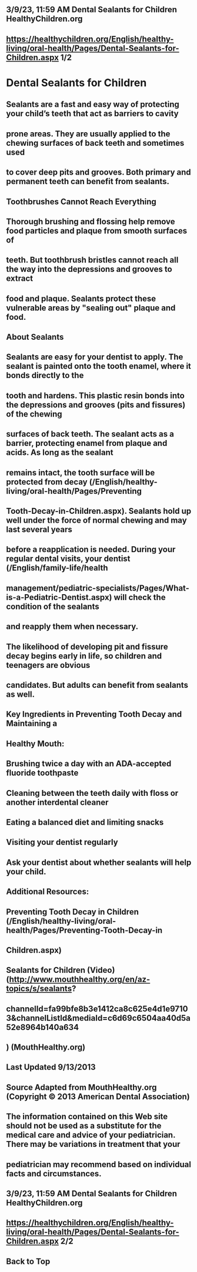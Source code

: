 ## 3/9/23, 11:59 AM Dental Sealants for Children HealthyChildren.org 

## https://healthychildren.org/English/healthy-living/oral-health/Pages/Dental-Sealants-for-Children.aspx 1/2 

# Dental Sealants for Children 

## Sealants are a fast and easy way of protecting your child’s teeth that act as barriers to cavity

## prone areas. They are usually applied to the chewing surfaces of back teeth and sometimes used 

## to cover deep pits and grooves. Both primary and permanent teeth can benefit from sealants. 

## Toothbrushes Cannot Reach Everything 

## Thorough brushing and flossing help remove food particles and plaque from smooth surfaces of 

## teeth. But toothbrush bristles cannot reach all the way into the depressions and grooves to extract 

## food and plaque. Sealants protect these vulnerable areas by "sealing out" plaque and food. 

## About Sealants 

## Sealants are easy for your dentist to apply. The sealant is painted onto the tooth enamel, where it bonds directly to the 

## tooth and hardens. This plastic resin bonds into the depressions and grooves (pits and fissures) of the chewing 

## surfaces of back teeth. The sealant acts as a barrier, protecting enamel from plaque and acids. As long as the sealant 

## remains intact, the tooth surface will be protected from decay (/English/healthy-living/oral-health/Pages/Preventing

## Tooth-Decay-in-Children.aspx). Sealants hold up well under the force of normal chewing and may last several years 

## before a reapplication is needed. During your regular dental visits, your dentist (/English/family-life/health

## management/pediatric-specialists/Pages/What-is-a-Pediatric-Dentist.aspx) will check the condition of the sealants 

## and reapply them when necessary. 

## The likelihood of developing pit and fissure decay begins early in life, so children and teenagers are obvious 

## candidates. But adults can benefit from sealants as well. 

## Key Ingredients in Preventing Tooth Decay and Maintaining a 

## Healthy Mouth: 

## Brushing twice a day with an ADA-accepted fluoride toothpaste 

## Cleaning between the teeth daily with floss or another interdental cleaner 

## Eating a balanced diet and limiting snacks 

## Visiting your dentist regularly 

## Ask your dentist about whether sealants will help your child. 

## Additional Resources: 

## Preventing Tooth Decay in Children (/English/healthy-living/oral-health/Pages/Preventing-Tooth-Decay-in

## Children.aspx) 

## Sealants for Children (Video) (http://www.mouthhealthy.org/en/az-topics/s/sealants? 

## channelId=fa99bfe8b3e1412ca8c625e4d1e97103&channelListId&mediaId=c6d69c6504aa40d5a52e8964b140a634 

## ) (MouthHealthy.org) 

## Last Updated 9/13/2013 

## Source Adapted from MouthHealthy.org (Copyright © 2013 American Dental Association) 

## The information contained on this Web site should not be used as a substitute for the medical care and advice of your pediatrician. There may be variations in treatment that your 

## pediatrician may recommend based on individual facts and circumstances. 


## 3/9/23, 11:59 AM Dental Sealants for Children HealthyChildren.org 

## https://healthychildren.org/English/healthy-living/oral-health/Pages/Dental-Sealants-for-Children.aspx 2/2 

## Back to Top 


